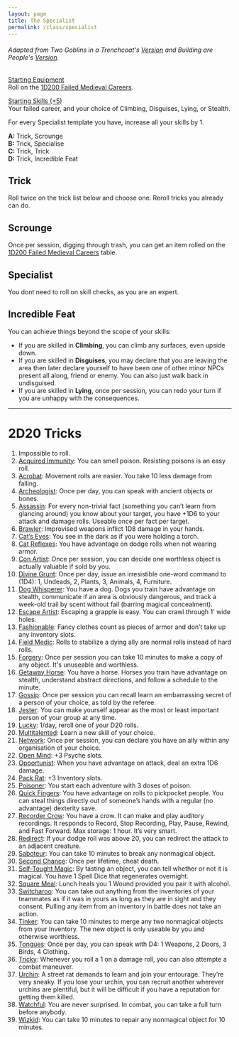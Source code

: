 ```yaml
---
layout: page
title: The Specialist
permalink: /class/specialist
---
```


###### Adapted from Two Goblins in a Trenchcoat's [Version](https://twogoblinsinatrenchcoat.blogspot.com/2019/04/anything-not-nailed-down-is-legally.html) and Building are People's [Version](https://buildingsarepeople.blogspot.com/2019/01/class-specialist-and-specialist-arts.html).

<ins>Starting Equipment</ins><br>
Roll on the [1D200 Failed Medieval Careers](http://tenfootpolemic.blogspot.com/2014/01/200-failed-medieval-careers.html).

<ins>Starting Skills (+5)</ins><br>
Your failed career, and your choice of Climbing, Disguises, Lying, or Stealth.

For every Specialist template you have, increase all your skills by 1.

**A:** Trick, Scrounge <br>
**B:** Trick, Specialise<br>
**C:** Trick, Trick <br>
**D:** Trick, Incredible Feat<br>


## Trick
Roll twice on the trick list below and choose one. Reroll tricks you already can do.

## Scrounge
Once per session, digging through trash, you can get an item rolled on the [1D200 Failed Medieval Careers](http://tenfootpolemic.blogspot.com/2014/01/200-failed-medieval-careers.html) table.

## Specialist
You dont need to roll on skill checks, as you are an expert.

## Incredible Feat
You can achieve things beyond the scope of your skills:

- If you are skilled in **Climbing**, you can climb any surfaces, even upside down.
- If you are skilled in **Disguises**, you may declare that you are leaving the area then later declare yourself to have been one of other minor NPCs present all along, friend or enemy. You can also just walk back in undisguised.
- If you are skilled in **Lying**, once per session, you can redo your turn if you are unhappy with the consequences.
 

---

# 2D20 Tricks

1. Impossible to roll.
2. <ins>Acquired Immunity</ins>: You can smell poison. Resisting poisons is an easy roll.
3. <ins>Acrobat</ins>: Movement rolls are easier. You take 10 less damage from falling.
4. <ins>Archeologist</ins>: Once per day, you can speak with ancient objects or bones.
5. <ins>Assassin</ins>: For every non-trivial fact (something you can’t learn from glancing around) you know about your target, you have +1D6 to your attack and damage rolls. Useable once per fact per target.
6. <ins>Brawler</ins>: Improvised weapons inflict 1D8 damage in your hands.
7. <ins>Cat’s Eyes</ins>: You see in the dark as if you were holding a torch.
8. <ins>Cat Reflexes</ins>: You have advantage on dodge rolls when not wearing armor.
9. <ins>Con Artist</ins>: Once per session, you can decide one worthless object is actually valuable if sold by you.
10. <ins>Divine Grunt</ins>: Once per day, issue an irresistible one-word command to (1D4): 1, Undeads, 2, Plants, 3, Animals, 4, Furniture.
11. <ins>Dog Whisperer</ins>: You have a dog. Dogs you train have advantage on stealth, communicate if an area is obviously dangerous, and track a week-old trail by scent without fail (barring magical concealment).
12. <ins>Escape Artist</ins>: Escaping a grapple is easy. You can crawl through 1' wide holes.
13. <ins>Fashionable</ins>: Fancy clothes count as pieces of armor and don’t take up any inventory slots.
14. <ins>Field Medic</ins>: Rolls to stabilize a dying ally are normal rolls instead of hard rolls.
15. <ins>Forgery</ins>: Once per session you can take 10 minutes to make a copy of any object. It's unuseable and worthless.
16. <ins>Getaway Horse</ins>: You have a horse. Horses you train have advantage on stealth, understand abstract directions, and follow a schedule to the minute.
17. <ins>Gossip</ins>: Once per session you can recall learn an embarrassing secret of a person of your choice, as told by the referee.
18. <ins>Jester</ins>: You can make yourself appear as the most or least important person of your group at any time.
19. <ins>Lucky</ins>: 1/day, reroll one of your D20 rolls.
20. <ins>Multitalented</ins>: Learn a new skill of your choice.
21. <ins>Network</ins>: Once per session, you can declare you have an ally within any organisation of your choice.
22. <ins>Open Mind</ins>:  +3 Psyche slots.
23. <ins>Opportunist</ins>: When you have advantage on attack, deal an extra 1D6 damage.
24. <ins>Pack Rat</ins>: +3 Inventory slots.
25. <ins>Poisoner</ins>: You start each adventure with 3 doses of poison.
26. <ins>Quick Fingers</ins>: You have advantage on rolls to pickpocket people. You can steal things directly out of someone’s hands with a regular (no advantage) dexterity save.
27. <ins>Recorder Crow</ins>: You have a crow. It can make and play auditory recordings. It responds to Record, Stop Recording, Play, Pause, Rewind, and Fast Forward. Max storage: 1 hour. It’s very smart.
28. <ins>Redirect</ins>: If your dodge roll was above 20, you can redirect the attack to an adjacent creature.
29. <ins>Saboteur</ins>: You can take 10 minutes to break any nonmagical object.
30. <ins>Second Chance</ins>: Once per lifetime, cheat death.
31. <ins>Self-Tought Magic</ins>: By tasting an object, you can tell whether or not it is magical. You have 1 Spell Dice that regenerates overnight.
32. <ins>Square Meal</ins>: Lunch heals you 1 Wound provided you pair it with alcohol.
33. <ins>Switcharoo</ins>: You can take out anything from the inventories of your teammates as if it was in yours as long as they are in sight and they consent. Pulling any item from an inventory in battle does not take an action.
34. <ins>Tinker</ins>: You can take 10 minutes to merge any two nonmagical objects from your Inventory. The new object is only useable by you and otherwise worthless.
35. <ins>Tongues</ins>: Once per day, you can speak with D4: 1 Weapons, 2 Doors, 3 Birds, 4 Clothing.
36. <ins>Tricky</ins>: Whenever you roll a 1 on a damage roll, you can also attempte a combat maneuver.
37. <ins>Urchin</ins>: A street rat demands to learn and join your entourage. They’re very sneaky. If you lose your urchin, you can recruit another wherever urchins are plentiful, but it will be difficult if you have a reputation for getting them killed.
38. <ins>Watchful</ins>: You are never surprised. In combat, you can take a full turn before anybody.
39. <ins>Wizkid</ins>: You can take 10 minutes to repair any nonmagical object for 10 minutes.
